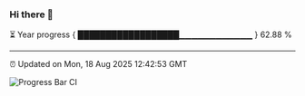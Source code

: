 ### Hi there 👋

⏳ Year progress { ██████████████████▁▁▁▁▁▁▁▁▁▁▁▁ } 62.88 %

---

⏰ Updated on Mon, 18 Aug 2025 12:42:53 GMT

![Progress Bar CI](https://github.com/liununu/liununu/workflows/Progress%20Bar%20CI/badge.svg)
